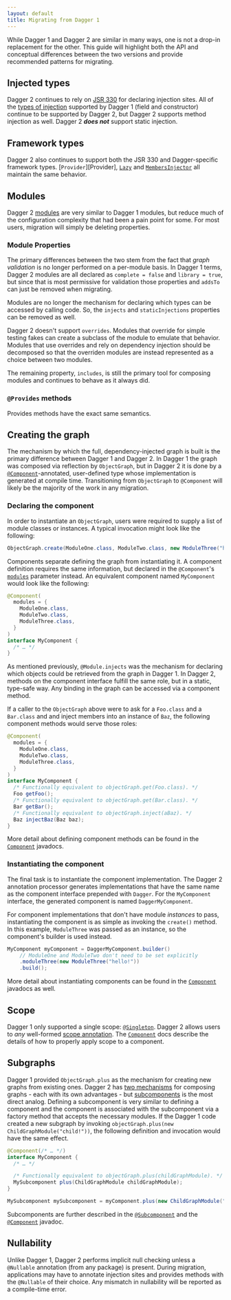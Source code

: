 ```yaml
---
layout: default
title: Migrating from Dagger 1
---
```


While Dagger 1 and Dagger 2 are similar in many ways, one is not a drop-in replacement for the other.  This guide will highlight both the API and conceptual differences between the two versions and provide recommended patterns for migrating.

## Injected types

Dagger 2 continues to rely on [JSR 330](https://jcp.org/en/jsr/detail?id=330) for declaring injection sites. All of the [types of injection](http://docs.oracle.com/javaee/6/api/javax/inject/Inject.html) supported by Dagger 1 (field and constructor) continue to be supported by Dagger 2, but Dagger 2 supports method injection as well. Dagger 2 ***does not*** support static injection.

## Framework types

Dagger 2 also continues to support both the JSR 330 and Dagger-specific framework types. [`Provider`][Provider], [`Lazy`][Lazy] and [`MembersInjector`][MembersInjector] all maintain the same behavior.

## Modules

Dagger 2 [modules][Module] are very similar to Dagger 1 modules, but reduce much of the configuration complexity that had been a pain point for some.  For most users, migration will simply be deleting properties.

### Module Properties

The primary differences between the two stem from the fact that _graph validation_ is no longer performed on a per-module basis. In Dagger 1 terms, Dagger 2 modules are all declared as `complete = false` and `library = true`, but since that is most permissive for validation those properties and `addsTo` can just be removed when migrating.

Modules are no longer the mechanism for declaring which types can be accessed by calling code.  So, the `injects` and `staticInjections` properties can be removed as well.

Dagger 2 doesn't support `overrides`.  Modules that override for simple testing fakes can create a subclass of the module to emulate that behavior.  Modules that use overrides and rely on dependency injection should be decomposed so that the overriden modules are instead represented as a choice between two modules.

The remaining property, `includes`, is still the primary tool for composing modules and continues to behave as it always did.

### `@Provides` methods

Provides methods have the exact same semantics.

## Creating the graph

The mechanism by which the full, dependency-injected graph is built is the primary difference between Dagger 1 and Dagger 2. In Dagger 1 the graph was composed via reflection by `ObjectGraph`, but in Dagger 2 it is done by a [`@Component`][Component]-annotated, user-defined type whose implementation is generated at compile time. Transitioning from `ObjectGraph` to `@Component` will likely be the majority of the work in any migration.

### Declaring the component

In order to instantiate an `ObjectGraph`, users were required to supply a list of module classes or instances.  A typical invocation might look like the following:

```java
ObjectGraph.create(ModuleOne.class, ModuleTwo.class, new ModuleThree("hello!"));
```

Components separate defining the graph from instantiating it. A component definition requires the same information, but declared in the `@Component`'s [`modules`][Component-modules] parameter instead.  An equivalent component named `MyComponent` would look like the following:

```java
@Component(
  modules = {
    ModuleOne.class,
    ModuleTwo.class,
    ModuleThree.class,
  }
)
interface MyComponent {
  /* … */
}
```

As mentioned previously, `@Module.injects` was the mechanism for declaring which objects could be retrieved from the graph in Dagger 1.  In Dagger 2, methods on the component interface fulfill the same role, but in a static, type-safe way. Any binding in the graph can be accessed via a component method.

If a caller to the `ObjectGraph` above were to ask for a `Foo.class` and a `Bar.class` and and inject members into an instance of `Baz`, the following component methods would serve those roles:

```java
@Component(
  modules = {
    ModuleOne.class,
    ModuleTwo.class,
    ModuleThree.class,
  }
)
interface MyComponent {
  /* Functionally equivalent to objectGraph.get(Foo.class). */
  Foo getFoo();
  /* Functionally equivalent to objectGraph.get(Bar.class). */
  Bar getBar();
  /* Functionally equivalent to objectGraph.inject(aBaz). */
  Baz injectBaz(Baz baz);
}
```

More detail about defining component methods can be found in the [`Component`][Component] javadocs.

### Instantiating the component

The final task is to instantiate the component implementation. The Dagger 2 annotation processor generates implementations that have the same name as the component interface prepended with `Dagger`. For the `MyComponent` interface, the generated component is named `DaggerMyComponent`.

For component implementations that don't have module _instances_ to pass, instantiating the component is as simple as invoking the `create()` method. In this example, `ModuleThree` was passed as an instance, so the component's builder is used instead.

```java
MyComponent myComponent = DaggerMyComponent.builder()
    // ModuleOne and ModuleTwo don't need to be set explicitly
    .moduleThree(new ModuleThree("hello!"))
    .build();
```

More detail about instantiating components can be found in the [`Component`][Component] javadocs as well.

## Scope

Dagger 1 only supported a single scope: [`@Singleton`][Singleton].  Dagger 2 allows users to _any_ well-formed [scope annotation][Scope].  The [`Component`][Component] docs describe the details of how to properly apply scope to a component.

## Subgraphs

Dagger 1 provided `ObjectGraph.plus` as the mechanism for creating new graphs from existing ones.  Dagger 2 has [two mechanisms](/api/latest/dagger/Component.html#component-relationships) for composing graphs - each with its own advantages - but [subcomponents][Subcomponent] is the most direct analog.  Defining a subcomponent is very similar to defining a component and the component is associated with the subcomponent via a factory method that accepts the necessary modules.  If the Dagger 1 code created a new subgraph by invoking `objectGraph.plus(new ChildGraphModule("child!"))`, the following definition and invocation would have the same effect.

```java
@Component(/* … */)
interface MyComponent {
  /* … */

  /* Functionally equivalent to objectGraph.plus(childGraphModule). */
  MySubcomponent plus(ChildGraphModule childGraphModule);
}
```

```java
MySubcomponent mySubcomponent = myComponent.plus(new ChildGraphModule("child!"));
```

Subcomponents are further described in the [`@Subcomponent`][Subcomponent] and the [`@Component`](/api/latest/dagger/Component.html#subcomponents) javadoc.

## Nullability

Unlike Dagger 1, Dagger 2 performs implicit null checking unless a `@Nullable` annotation (from any package) is present.  During migration, applications may have to annotate injection sites and provides methods with the `@Nullable` of their choice. Any mismatch in nullability will be reported as a compile-time error.

[Component]: </api/latest/dagger/Component.html>
[Component-modules]: </api/latest/dagger/Component.html#modules()>
[Lazy]: </api/latest/dagger/Lazy.html>
[MembersInjector]: </api/latest/dagger/MembersInjector.html>
[Module]: </api/latest/dagger/Module.html>
[Provides]: </api/latest/dagger/Provides.html>
[Subcomponent]: </api/latest/dagger/Subcomponent.html>

[Scope]: <http://docs.oracle.com/javaee/7/api/javax/inject/Scope.html>
[Singleton]: <http://docs.oracle.com/javaee/7/api/javax/inject/Singleton.html>
